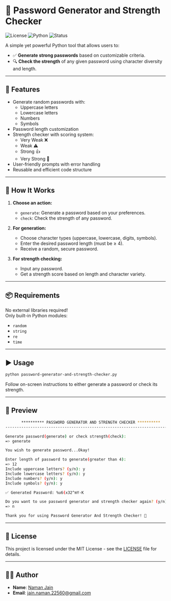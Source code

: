 # 🔐 Password Generator and Strength Checker

![License](https://img.shields.io/badge/License-MIT-blue.svg)
![Python](https://img.shields.io/badge/Python-3.12-blue.svg)
![Status](https://img.shields.io/badge/Status-Improving-blue.svg)

A simple yet powerful Python tool that allows users to:
- ✅ **Generate strong passwords** based on customizable criteria.
- 🔍 **Check the strength** of any given password using character diversity and length.

---

## 🚀 Features

- Generate random passwords with:
  - Uppercase letters
  - Lowercase letters
  - Numbers
  - Symbols
- Password length customization
- Strength checker with scoring system:
  - Very Weak ❌
  - Weak ⚠️
  - Strong 👍
  - Very Strong 💪
- User-friendly prompts with error handling
- Reusable and efficient code structure

---

## 🧠 How It Works

1. **Choose an action:**
   - `generate`: Generate a password based on your preferences.
   - `check`: Check the strength of any password.

2. **For generation:**
   - Choose character types (uppercase, lowercase, digits, symbols).
   - Enter the desired password length (must be ≥ 4).
   - Receive a random, secure password.

3. **For strength checking:**
   - Input any password.
   - Get a strength score based on length and character variety.

---

## 📦 Requirements

No external libraries required!  
Only built-in Python modules:
- `random`
- `string`
- `re`
- `time`

---

## ▶️ Usage

```bash
python password-generator-and-strength-checker.py
```
Follow on-screen instructions to either generate a password or check its strength.

---

## 📸 Preview

```bash
       ********** PASSWORD GENERATOR AND STRENGTH CHECKER **********       
---------------------------------------------------------------------------

Generate password(generate) or check strength(check):
=> generate

You wish to generate password...Okay!

Enter length of password to generate(greater than 4):
=> 12
Include uppercase letters? (y/n): y
Include lowercase letters? (y/n): y
Include numbers? (y/n): y
Include symbols? (y/n): y

✅ Generated Password: %u6(x32^mY-K

Do you want to use password generator and strength checker again? (y/n):
=> n

Thank you for using Password Generator And Strength Checker! 👋
```

---

## 📜 License
This project is licensed under the MIT License - see the [LICENSE](./LICENSE.txt) file for details.

---

## 👨‍💻 Author
- **Name**: [Naman Jain](https://github.com/Naman-Jain-2256)
- **Email**: [jain.naman.22560@gmail.com](mailto:jain.naman.22560@gmail.com)